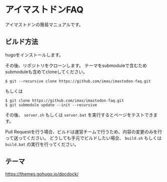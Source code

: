 # アイマストドンFAQ

アイマストドンの簡易マニュアルです。

## ビルド方法

hugoをインストールします。

その後、リポジトリをクローンします。
テーマをsubmoduleで含むためsubmoduleも含めてcloneしてください。

```
$ git --recursive clone https://github.com/imas/imastodon-faq.git
```

もしくは

```
$ git clone https://github.com/imas/imastodon-faq.git
$ git submodule update --init --recursive
```

その後、 `server.sh` もしくは `server.bat` を実行するとページをテストできます。

Pull Requestを行う場合、ビルドは運営チームで行うため、内容の変更のみを行って送ってください。
どうしても手元でビルドしたい場合、 `build.sh` もしくは `build.bat` の実行を行ってください。

## テーマ

https://themes.gohugo.io/docdock/
